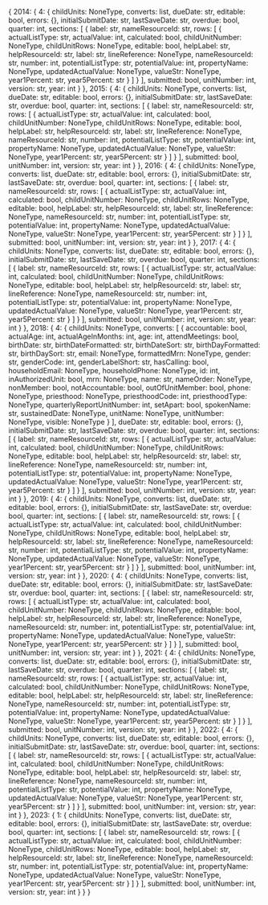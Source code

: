 {
  2014: {
    4: {
      childUnits: NoneType,
      converts: list,
      dueDate: str,
      editable: bool,
      errors: {},
      initialSubmitDate: str,
      lastSaveDate: str,
      overdue: bool,
      quarter: int,
      sections: [
        {
          label: str,
          nameResourceId: str,
          rows: [
            {
              actualListType: str,
              actualValue: int,
              calculated: bool,
              childUnitNumber: NoneType,
              childUnitRows: NoneType,
              editable: bool,
              helpLabel: str,
              helpResourceId: str,
              label: str,
              lineReference: NoneType,
              nameResourceId: str,
              number: int,
              potentialListType: str,
              potentialValue: int,
              propertyName: NoneType,
              updatedActualValue: NoneType,
              valueStr: NoneType,
              year1Percent: str,
              year5Percent: str
            }
          ]
        }
      ],
      submitted: bool,
      unitNumber: int,
      version: str,
      year: int
    }
  },
  2015: {
    4: {
      childUnits: NoneType,
      converts: list,
      dueDate: str,
      editable: bool,
      errors: {},
      initialSubmitDate: str,
      lastSaveDate: str,
      overdue: bool,
      quarter: int,
      sections: [
        {
          label: str,
          nameResourceId: str,
          rows: [
            {
              actualListType: str,
              actualValue: int,
              calculated: bool,
              childUnitNumber: NoneType,
              childUnitRows: NoneType,
              editable: bool,
              helpLabel: str,
              helpResourceId: str,
              label: str,
              lineReference: NoneType,
              nameResourceId: str,
              number: int,
              potentialListType: str,
              potentialValue: int,
              propertyName: NoneType,
              updatedActualValue: NoneType,
              valueStr: NoneType,
              year1Percent: str,
              year5Percent: str
            }
          ]
        }
      ],
      submitted: bool,
      unitNumber: int,
      version: str,
      year: int
    }
  },
  2016: {
    4: {
      childUnits: NoneType,
      converts: list,
      dueDate: str,
      editable: bool,
      errors: {},
      initialSubmitDate: str,
      lastSaveDate: str,
      overdue: bool,
      quarter: int,
      sections: [
        {
          label: str,
          nameResourceId: str,
          rows: [
            {
              actualListType: str,
              actualValue: int,
              calculated: bool,
              childUnitNumber: NoneType,
              childUnitRows: NoneType,
              editable: bool,
              helpLabel: str,
              helpResourceId: str,
              label: str,
              lineReference: NoneType,
              nameResourceId: str,
              number: int,
              potentialListType: str,
              potentialValue: int,
              propertyName: NoneType,
              updatedActualValue: NoneType,
              valueStr: NoneType,
              year1Percent: str,
              year5Percent: str
            }
          ]
        }
      ],
      submitted: bool,
      unitNumber: int,
      version: str,
      year: int
    }
  },
  2017: {
    4: {
      childUnits: NoneType,
      converts: list,
      dueDate: str,
      editable: bool,
      errors: {},
      initialSubmitDate: str,
      lastSaveDate: str,
      overdue: bool,
      quarter: int,
      sections: [
        {
          label: str,
          nameResourceId: str,
          rows: [
            {
              actualListType: str,
              actualValue: int,
              calculated: bool,
              childUnitNumber: NoneType,
              childUnitRows: NoneType,
              editable: bool,
              helpLabel: str,
              helpResourceId: str,
              label: str,
              lineReference: NoneType,
              nameResourceId: str,
              number: int,
              potentialListType: str,
              potentialValue: int,
              propertyName: NoneType,
              updatedActualValue: NoneType,
              valueStr: NoneType,
              year1Percent: str,
              year5Percent: str
            }
          ]
        }
      ],
      submitted: bool,
      unitNumber: int,
      version: str,
      year: int
    }
  },
  2018: {
    4: {
      childUnits: NoneType,
      converts: [
        {
          accountable: bool,
          actualAge: int,
          actualAgeInMonths: int,
          age: int,
          attendMeetings: bool,
          birthDate: str,
          birthDateFormatted: str,
          birthDateSort: str,
          birthDayFormatted: str,
          birthDaySort: str,
          email: NoneType,
          formattedMrn: NoneType,
          gender: str,
          genderCode: int,
          genderLabelShort: str,
          hasCalling: bool,
          householdEmail: NoneType,
          householdPhone: NoneType,
          id: int,
          inAuthorizedUnit: bool,
          mrn: NoneType,
          name: str,
          nameOrder: NoneType,
          nonMember: bool,
          notAccountable: bool,
          outOfUnitMember: bool,
          phone: NoneType,
          priesthood: NoneType,
          priesthoodCode: int,
          priesthoodType: NoneType,
          quarterlyReportUnitNumber: int,
          setApart: bool,
          spokenName: str,
          sustainedDate: NoneType,
          unitName: NoneType,
          unitNumber: NoneType,
          visible: NoneType
        }
      ],
      dueDate: str,
      editable: bool,
      errors: {},
      initialSubmitDate: str,
      lastSaveDate: str,
      overdue: bool,
      quarter: int,
      sections: [
        {
          label: str,
          nameResourceId: str,
          rows: [
            {
              actualListType: str,
              actualValue: int,
              calculated: bool,
              childUnitNumber: NoneType,
              childUnitRows: NoneType,
              editable: bool,
              helpLabel: str,
              helpResourceId: str,
              label: str,
              lineReference: NoneType,
              nameResourceId: str,
              number: int,
              potentialListType: str,
              potentialValue: int,
              propertyName: NoneType,
              updatedActualValue: NoneType,
              valueStr: NoneType,
              year1Percent: str,
              year5Percent: str
            }
          ]
        }
      ],
      submitted: bool,
      unitNumber: int,
      version: str,
      year: int
    }
  },
  2019: {
    4: {
      childUnits: NoneType,
      converts: list,
      dueDate: str,
      editable: bool,
      errors: {},
      initialSubmitDate: str,
      lastSaveDate: str,
      overdue: bool,
      quarter: int,
      sections: [
        {
          label: str,
          nameResourceId: str,
          rows: [
            {
              actualListType: str,
              actualValue: int,
              calculated: bool,
              childUnitNumber: NoneType,
              childUnitRows: NoneType,
              editable: bool,
              helpLabel: str,
              helpResourceId: str,
              label: str,
              lineReference: NoneType,
              nameResourceId: str,
              number: int,
              potentialListType: str,
              potentialValue: int,
              propertyName: NoneType,
              updatedActualValue: NoneType,
              valueStr: NoneType,
              year1Percent: str,
              year5Percent: str
            }
          ]
        }
      ],
      submitted: bool,
      unitNumber: int,
      version: str,
      year: int
    }
  },
  2020: {
    4: {
      childUnits: NoneType,
      converts: list,
      dueDate: str,
      editable: bool,
      errors: {},
      initialSubmitDate: str,
      lastSaveDate: str,
      overdue: bool,
      quarter: int,
      sections: [
        {
          label: str,
          nameResourceId: str,
          rows: [
            {
              actualListType: str,
              actualValue: int,
              calculated: bool,
              childUnitNumber: NoneType,
              childUnitRows: NoneType,
              editable: bool,
              helpLabel: str,
              helpResourceId: str,
              label: str,
              lineReference: NoneType,
              nameResourceId: str,
              number: int,
              potentialListType: str,
              potentialValue: int,
              propertyName: NoneType,
              updatedActualValue: NoneType,
              valueStr: NoneType,
              year1Percent: str,
              year5Percent: str
            }
          ]
        }
      ],
      submitted: bool,
      unitNumber: int,
      version: str,
      year: int
    }
  },
  2021: {
    4: {
      childUnits: NoneType,
      converts: list,
      dueDate: str,
      editable: bool,
      errors: {},
      initialSubmitDate: str,
      lastSaveDate: str,
      overdue: bool,
      quarter: int,
      sections: [
        {
          label: str,
          nameResourceId: str,
          rows: [
            {
              actualListType: str,
              actualValue: int,
              calculated: bool,
              childUnitNumber: NoneType,
              childUnitRows: NoneType,
              editable: bool,
              helpLabel: str,
              helpResourceId: str,
              label: str,
              lineReference: NoneType,
              nameResourceId: str,
              number: int,
              potentialListType: str,
              potentialValue: int,
              propertyName: NoneType,
              updatedActualValue: NoneType,
              valueStr: NoneType,
              year1Percent: str,
              year5Percent: str
            }
          ]
        }
      ],
      submitted: bool,
      unitNumber: int,
      version: str,
      year: int
    }
  },
  2022: {
    4: {
      childUnits: NoneType,
      converts: list,
      dueDate: str,
      editable: bool,
      errors: {},
      initialSubmitDate: str,
      lastSaveDate: str,
      overdue: bool,
      quarter: int,
      sections: [
        {
          label: str,
          nameResourceId: str,
          rows: [
            {
              actualListType: str,
              actualValue: int,
              calculated: bool,
              childUnitNumber: NoneType,
              childUnitRows: NoneType,
              editable: bool,
              helpLabel: str,
              helpResourceId: str,
              label: str,
              lineReference: NoneType,
              nameResourceId: str,
              number: int,
              potentialListType: str,
              potentialValue: int,
              propertyName: NoneType,
              updatedActualValue: NoneType,
              valueStr: NoneType,
              year1Percent: str,
              year5Percent: str
            }
          ]
        }
      ],
      submitted: bool,
      unitNumber: int,
      version: str,
      year: int
    }
  },
  2023: {
    1: {
      childUnits: NoneType,
      converts: list,
      dueDate: str,
      editable: bool,
      errors: {},
      initialSubmitDate: str,
      lastSaveDate: str,
      overdue: bool,
      quarter: int,
      sections: [
        {
          label: str,
          nameResourceId: str,
          rows: [
            {
              actualListType: str,
              actualValue: int,
              calculated: bool,
              childUnitNumber: NoneType,
              childUnitRows: NoneType,
              editable: bool,
              helpLabel: str,
              helpResourceId: str,
              label: str,
              lineReference: NoneType,
              nameResourceId: str,
              number: int,
              potentialListType: str,
              potentialValue: int,
              propertyName: NoneType,
              updatedActualValue: NoneType,
              valueStr: NoneType,
              year1Percent: str,
              year5Percent: str
            }
          ]
        }
      ],
      submitted: bool,
      unitNumber: int,
      version: str,
      year: int
    }
  }
}